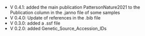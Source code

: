 - V 0.4.1: added the main publication PattersonNature2021 to the Publication column in the .janno file of some samples
- V 0.4.0: Update of references in the .bib file
- V 0.3.0: added a .ssf file
- V 0.2.0: added Genetic_Source_Accession_IDs
